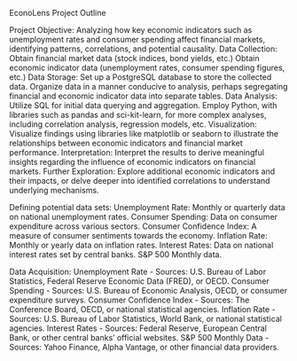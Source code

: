 EconoLens Project Outline

Project Objective: Analyzing how key economic indicators such as unemployment rates and consumer spending affect financial markets, identifying patterns, correlations, and potential causality.
Data Collection:
Obtain financial market data (stock indices, bond yields, etc.)
Obtain economic indicator data (unemployment rates, consumer spending figures, etc.)
Data Storage:
Set up a PostgreSQL database to store the collected data.
Organize data in a manner conducive to analysis, perhaps segregating financial and economic indicator data into separate tables.
Data Analysis:
Utilize SQL for initial data querying and aggregation.
Employ Python, with libraries such as pandas and sci-kit-learn, for more complex analyses, including correlation analysis, regression models, etc.
Visualization: Visualize findings using libraries like matplotlib or seaborn to illustrate the relationships between economic indicators and financial market performance.
Interpretation: Interpret the results to derive meaningful insights regarding the influence of economic indicators on financial markets.
Further Exploration: Explore additional economic indicators and their impacts, or delve deeper into identified correlations to understand underlying mechanisms.

Defining potential data sets: 
Unemployment Rate: Monthly or quarterly data on national unemployment rates.
Consumer Spending: Data on consumer expenditure across various sectors.
Consumer Confidence Index: A measure of consumer sentiments towards the economy.
Inflation Rate: Monthly or yearly data on inflation rates.
Interest Rates: Data on national interest rates set by central banks.
S&P 500 Monthly data. 

Data Acquisition:
Unemployment Rate - Sources: U.S. Bureau of Labor Statistics, Federal Reserve Economic Data (FRED), or OECD.
Consumer Spending - Sources: U.S. Bureau of Economic Analysis, OECD, or consumer expenditure surveys.
Consumer Confidence Index - Sources: The Conference Board, OECD, or national statistical agencies.
Inflation Rate - Sources: U.S. Bureau of Labor Statistics, World Bank, or national statistical agencies.
Interest Rates - Sources: Federal Reserve, European Central Bank, or other central banks’ official websites.
S&P 500 Monthly Data - Sources: Yahoo Finance, Alpha Vantage, or other financial data providers.






